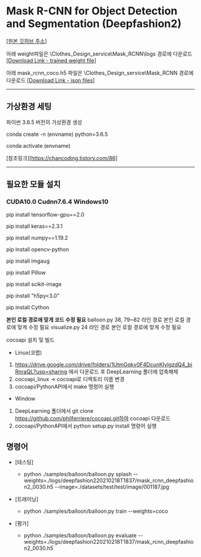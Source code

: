 # Mask R-CNN for Object Detection and Segmentation (Deepfashion2)

[[원본 깃허브 주소]](https://github.com/matterport/Mask_RCNN)

아래 weight파일은 \Clothes_Design_service\Mask_RCNN\logs 경로에 다운로드
[[Download Link - trained weight file]](https://drive.google.com/file/d/1nESVKGIhwlBG_Ptw7sopY-W8hkxDyl_a/view?usp=sharing)

아래 mask_rcnn_coco.h5 파일은 \Clothes_Design_service\Mask_RCNN 경로에 다운로드
[[Download Link - json files]](https://drive.google.com/file/d/1FrArULdFobCBnkAKEyaWFiw4Y2GPJB3s/view?usp=sharing)

---

## 가상환경 세팅

파이썬 3.6.5 버전의 가상환경 생성

conda create -n (envname) python=3.6.5

conda activate (envname)

[참조링크][https://chancoding.tistory.com/86]

---

## 필요한 모듈 설치

### CUDA10.0 Cudnn7.6.4 Windows10

pip install tensorflow-gpu==2.0

pip install keras==2.3.1

pip install numpy==1.19.2

pip install opencv-python

pip install imgaug

pip install Pillow

pip install scikit-image

pip install "h5py<3.0"

pip install Cython

********본인 로컬 경로에 맞게 코드 수정 필요********
balloon.py 38, 79~82 라인 경로 본인 로컬 경로에 맞게 수정 필요
visualize.py 24 라인 경로 본인 로컬 경로에 맞게 수정 필요

cocoapi 설치 및 빌드

* Linux(코랩)
1) https://drive.google.com/drive/folders/1UtmGqkv0F4DcunKIylgzdQ4_biRnraQL?usp=sharing 에서 다운로드 후 DeepLearning 폴더에 압축해제
2) cocoapi_linux -> cocoapi로 디렉토리 이름 변경
3) cocoapi/PythonAPI에서 make 명령어 실행

* Window
1) DeepLearning 폴더에서 git clone https://github.com/philferriere/cocoapi.git하여 cocoapi 다운로드
2) cocoapi/PythonAPI에서 python setup.py install 명령어 실행


## 명령어

* [테스팅]
    * python ./samples/balloon/balloon.py splash --weights=./logs/deepfashion220210218T1837/mask_rcnn_deepfashion2_0030.h5 --image=./datasets/test/test/image/001187.jpg

* [트레이닝]
    * python ./samples/balloon/balloon.py train --weights=coco

* [평가]
    * python ./samples/balloon/balloon.py evaluate --weights=./logs/deepfashion220210218T1837/mask_rcnn_deepfashion2_0030.h5
